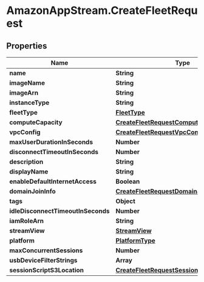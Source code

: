 # AmazonAppStream.CreateFleetRequest

## Properties

Name | Type | Description | Notes
------------ | ------------- | ------------- | -------------
**name** | **String** |  | 
**imageName** | **String** |  | [optional] 
**imageArn** | **String** |  | [optional] 
**instanceType** | **String** |  | 
**fleetType** | [**FleetType**](FleetType.md) |  | [optional] 
**computeCapacity** | [**CreateFleetRequestComputeCapacity**](CreateFleetRequestComputeCapacity.md) |  | [optional] 
**vpcConfig** | [**CreateFleetRequestVpcConfig**](CreateFleetRequestVpcConfig.md) |  | [optional] 
**maxUserDurationInSeconds** | **Number** |  | [optional] 
**disconnectTimeoutInSeconds** | **Number** |  | [optional] 
**description** | **String** |  | [optional] 
**displayName** | **String** |  | [optional] 
**enableDefaultInternetAccess** | **Boolean** |  | [optional] 
**domainJoinInfo** | [**CreateFleetRequestDomainJoinInfo**](CreateFleetRequestDomainJoinInfo.md) |  | [optional] 
**tags** | **Object** |  | [optional] 
**idleDisconnectTimeoutInSeconds** | **Number** |  | [optional] 
**iamRoleArn** | **String** |  | [optional] 
**streamView** | [**StreamView**](StreamView.md) |  | [optional] 
**platform** | [**PlatformType**](PlatformType.md) |  | [optional] 
**maxConcurrentSessions** | **Number** |  | [optional] 
**usbDeviceFilterStrings** | **Array** |  | [optional] 
**sessionScriptS3Location** | [**CreateFleetRequestSessionScriptS3Location**](CreateFleetRequestSessionScriptS3Location.md) |  | [optional] 


